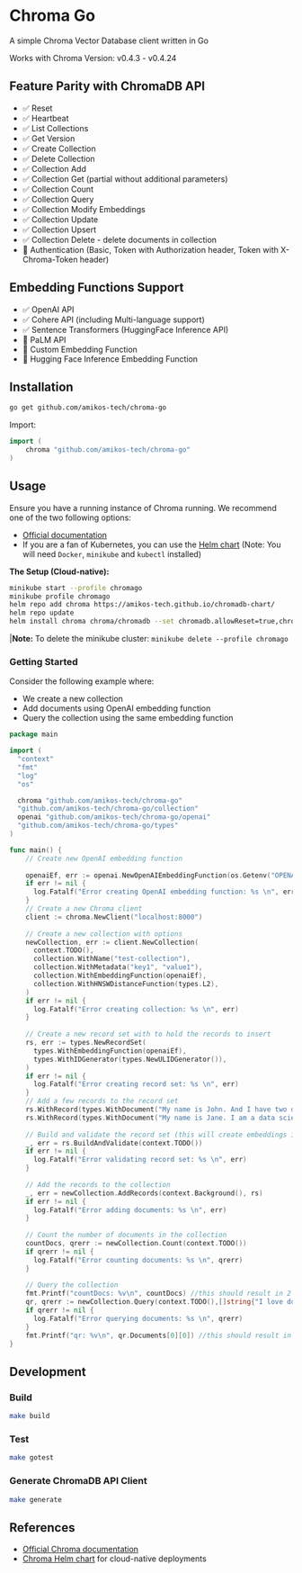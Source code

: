 # Chroma Go

A simple Chroma Vector Database client written in Go

Works with Chroma Version: v0.4.3 - v0.4.24

## Feature Parity with ChromaDB API

- ✅ Reset
- ✅ Heartbeat
- ✅ List Collections
- ✅ Get Version
- ✅ Create Collection
- ✅ Delete Collection
- ✅ Collection Add
- ✅ Collection Get (partial without additional parameters)
- ✅ Collection Count
- ✅ Collection Query
- ✅ Collection Modify Embeddings
- ✅ Collection Update
- ✅ Collection Upsert
- ✅ Collection Delete - delete documents in collection
- 🚫 Authentication (Basic, Token with Authorization header, Token with X-Chroma-Token header)

## Embedding Functions Support

- ✅ OpenAI API
- ✅ Cohere API (including Multi-language support)
- ✅ Sentence Transformers (HuggingFace Inference API)
- 🚫 PaLM API
- 🚫 Custom Embedding Function
- 🚫 Hugging Face Inference Embedding Function

## Installation

```bash
go get github.com/amikos-tech/chroma-go
```

Import:

```go
import (
    chroma "github.com/amikos-tech/chroma-go"
)
```

## Usage


Ensure you have a running instance of Chroma running. We recommend one of the two following options:

- [Official documentation](https://docs.trychroma.com/usage-guide#running-chroma-in-clientserver-mode)
- If you are a fan of Kubernetes, you can use the [Helm chart](https://github.com/amikos-tech/chromadb-chart) (Note: You
  will need `Docker`, `minikube` and `kubectl` installed)


**The Setup (Cloud-native):**

```bash
minikube start --profile chromago
minikube profile chromago
helm repo add chroma https://amikos-tech.github.io/chromadb-chart/
helm repo update
helm install chroma chroma/chromadb --set chromadb.allowReset=true,chromadb.apiVersion=0.4.5
```

|**Note:** To delete the minikube cluster: `minikube delete --profile chromago`

### Getting Started

Consider the following example where:

- We create a new collection
- Add documents using OpenAI embedding function
- Query the collection using the same embedding function

```go
package main

import (
  "context"
  "fmt"
  "log"
  "os"

  chroma "github.com/amikos-tech/chroma-go"
  "github.com/amikos-tech/chroma-go/collection"
  openai "github.com/amikos-tech/chroma-go/openai"
  "github.com/amikos-tech/chroma-go/types"
)

func main() {
	// Create new OpenAI embedding function
	
    openaiEf, err := openai.NewOpenAIEmbeddingFunction(os.Getenv("OPENAI_API_KEY"))
    if err != nil {
      log.Fatalf("Error creating OpenAI embedding function: %s \n", err)
    }
    // Create a new Chroma client
    client := chroma.NewClient("localhost:8000")
	
    // Create a new collection with options
    newCollection, err := client.NewCollection(
      context.TODO(),
      collection.WithName("test-collection"),
      collection.WithMetadata("key1", "value1"),
      collection.WithEmbeddingFunction(openaiEf),
      collection.WithHNSWDistanceFunction(types.L2),
    )
    if err != nil {
      log.Fatalf("Error creating collection: %s \n", err)
    }
	
    // Create a new record set with to hold the records to insert
    rs, err := types.NewRecordSet(
      types.WithEmbeddingFunction(openaiEf),
      types.WithIDGenerator(types.NewULIDGenerator()),
    )
    if err != nil {
      log.Fatalf("Error creating record set: %s \n", err)
    }
    // Add a few records to the record set
    rs.WithRecord(types.WithDocument("My name is John. And I have two dogs."), types.WithMetadata("key1", "value1"))
    rs.WithRecord(types.WithDocument("My name is Jane. I am a data scientist."), types.WithMetadata("key2", "value2"))
	
	// Build and validate the record set (this will create embeddings if not already present)
    _, err = rs.BuildAndValidate(context.TODO())
    if err != nil {
      log.Fatalf("Error validating record set: %s \n", err)
    }
	
	// Add the records to the collection
    _, err = newCollection.AddRecords(context.Background(), rs)
    if err != nil {
      log.Fatalf("Error adding documents: %s \n", err)
    }
	
	// Count the number of documents in the collection
    countDocs, qrerr := newCollection.Count(context.TODO())
    if qrerr != nil {
      log.Fatalf("Error counting documents: %s \n", qrerr)
    }
	
	// Query the collection
    fmt.Printf("countDocs: %v\n", countDocs) //this should result in 2
    qr, qrerr := newCollection.Query(context.TODO(),[]string{"I love dogs"}, 5, nil, nil, nil)
    if qrerr != nil {
      log.Fatalf("Error querying documents: %s \n", qrerr)
    }
    fmt.Printf("qr: %v\n", qr.Documents[0][0]) //this should result in the document about dogs
}
```

## Development

### Build

```bash
make build
```

### Test

```bash
make gotest
```

### Generate ChromaDB API Client

```bash
make generate 
```


## References

- [Official Chroma documentation](https://docs.trychroma.com/)
- [Chroma Helm chart](https://github.com/amikos-tech/chromadb-chart) for cloud-native deployments
